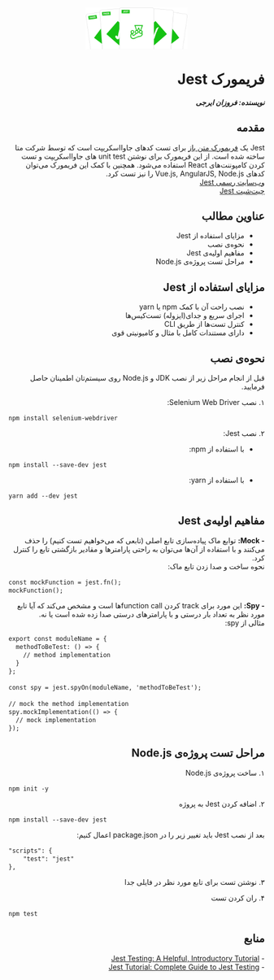 <div align="center">
<img src="./images/jest.png" alt="Jest" width="200px">
</div>
<div dir="rtl">

# فریمورک Jest

##### نویسنده: فروزان ایرجی

## مقدمه

<div dir="rtl">
  Jest یک <a href="https://github.com/jestjs/jest">فریمورک متن باز</a> برای تست کدهای جاوااسکریپت است که توسط شرکت متا ساخته شده است. از این فریمورک برای نوشتن unit test های جاوااسکریپت و تست کردن کامپوننت‌های React استفاده می‌شود. همچنین با کمک این فریمورک می‌توان کدهای Vue.js, AngularJS, Node.js را نیز تست کرد.
  <br/>
  <a href="https://jestjs.io/">وب‌سایت رسمی Jest</a>
  <br/>
  <a href="https://devhints.io/jest">چیت‌شیت Jest</a>
</div>


## عناوین مطالب

- مزایای استفاده از Jest
- نحوه‌ی نصب
- مفاهیم اولیه‌ی ‌Jest
- مراحل تست پروژه‌ی ‌Node.js


## مزایای استفاده از Jest
- نصب راحت آن با کمک npm یا yarn
- اجرای سریع و جدای(ایزوله) تست‌کیس‌ها
- کنترل تست‌ها از طریق ‌CLI
- دارای مستندات کامل با مثال و کامیونیتی قوی

## نحوه‌ی نصب
قبل از انجام مراحل زیر از نصب JDK و Node.js روی سیستم‌تان اطمینان حاصل فرمایید.

۱. نصب Selenium Web Driver:
<div dir="ltr">
  
```
npm install selenium-webdriver
```
</div>
۲. نصب Jest:

- با استفاده از npm:
<div dir="ltr">
  
```
npm install --save-dev jest
```
</div>

- با استفاده از yarn:
<div dir="ltr">
  
```
yarn add --dev jest
```
</div>


## مفاهیم اولیه‌ی Jest

<div dir="rtl">
  <b>- Mock:</b> توابع ماک پیاده‌سازی تابع اصلی (تابعی که می‌خواهیم تست کنیم) را حذف می‌کنند و با استفاده از آن‌ها می‌توان به راحتی پارامترها و مقادیر بازگشتی تابع را کنترل کرد.
</div>
نحوه ساخت و صدا زدن تابع ماک:
<div dir="ltr">
  
```
const mockFunction = jest.fn();
mockFunction();
```
</div>

<div dir="rtl">
  <b>- Spy:</b> این مورد برای track کردن function callها است و مشخص می‌کند که آیا تابع مورد نظر به تعداد بار درستی و با پارامترهای درستی صدا زده شده است یا نه.
</div>
مثالی از spy:
<div dir="ltr">
  
```
export const moduleName = {
  methodToBeTest: () => {
    // method implementation
  }
};

const spy = jest.spyOn(moduleName, 'methodToBeTest');

// mock the method implementation
spy.mockImplementation(() => {
  // mock implementation
});

```
</div>


## مراحل تست پروژه‌ی ‌Node.js

۱. ساخت پروژه‌ی Node.js
<div dir="ltr">
  
```
npm init -y
```
</div>

۲. اضافه کردن Jest به پروژه

<div dir="ltr">
  
```
npm install --save-dev jest
```
</div>
بعد از نصب Jest باید تغییر زیر را در package.json اعمال کنیم:
<div dir="ltr">
  
```
"scripts": {
    "test": "jest"
},
```
</div>

۳. نوشتن تست برای تابع مورد نظر در فایلی جدا

۴. ران کردن تست
<div dir="ltr">
  
```
npm test
```
</div>





## منابع
<div>
  - <a href="https://www.testim.io/blog/jest-testing-a-helpful-introductory-tutorial/">Jest Testing: A Helpful, Introductory Tutorial</a><br/>
  - <a href="https://www.lambdatest.com/jest">Jest Tutorial: Complete Guide to Jest Testing</a>
</div>


